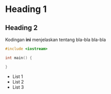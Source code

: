 # Heading 1
## Heading 2

Kodingan **ini** menjelaskan tentang bla-bla bla-bla

```cpp
#include <iostream>

int main() {

}
```

- List 1
- List 2
- List 3